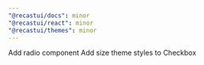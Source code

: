 ```yaml
---
"@recastui/docs": minor
"@recastui/react": minor
"@recastui/themes": minor
---
```


Add radio component
Add size theme styles to Checkbox
